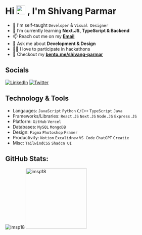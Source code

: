 <h1 align="left">Hi <img src="https://user-images.githubusercontent.com/1303154/88677602-1635ba80-d120-11ea-84d8-d263ba5fc3c0.gif" width="28px" height="28px" alt="hi">
, I'm Shivang Parmar</h1>

- 🔭 I'm self-taught `Developer` & `Visual Designer`
- 🌱 I’m currently learning **Next.JS, TypeScript & Backend**
- 📫 Reach out me on my [**Email**](mailto:shivangparmar537@gmail.com)
- 💬 Ask me about **Development & Design**
- 🧑‍💻 I love to participate in hackathons
- 👀 Checkout my [**bento.me/shivang-parmar**](https://bento.me/shivang-parmar)

## Socials
[![LinkedIn](https://img.shields.io/badge/LinkedIn-%230077B5.svg?logo=linkedin&logoColor=white)](https://linkedin.com/in/shivang-parmar) [![Twitter](https://img.shields.io/badge/Twitter-%231DA1F2.svg?logo=Twitter&logoColor=white)](https://twitter.com/imsp_18) 

## Technology & Tools

- Langauges: `JavaScript` `Python`  `C/C++`  `TypeScript`  `Java`
- Frameworks/Libraries: `React.JS` `Next.JS`  `Node.JS`  `Express.JS` 
- Platform: `GitHub`  `Vercel`
- Databases: `MySQL`  `MongoDB`
- Design: `Figma` `Photoshop` `Framer`
- Productivity: `Notion` `Excalidraw` `VS Code` `ChatGPT` `Creatie`
- Misc: `TailwindCSS` `Shadcn UI`

## GitHub Stats:
 
<div align="left">
  <img src="https://github-readme-streak-stats.herokuapp.com/?user=imsp18&theme=tokyonight&hide_border=true" alt="imsp18" /> <img height="192px" src="https://github-readme-stats-sigma-five.vercel.app/api/top-langs/?username=imsp18&theme=tokyonight&layout=compact&count_private=true&hide_border=true" alt="imsp18" /><br>
<!-- <img align="center" src="https://github-readme-stats-sigma-five.vercel.app/api?username=imsp18&&theme=tokyonight&hide_border=true&locale=en" alt="imsp18" /> -->
</div>
<br>
<br>

